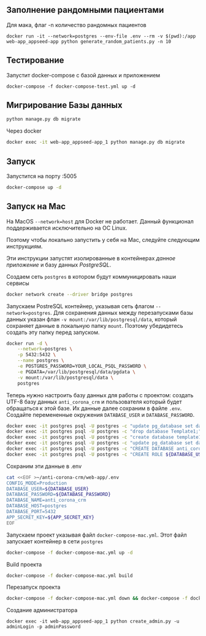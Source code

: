## Заполнение рандомными пациентами
Для мака, флаг -n количество рандомных пациентов
```
docker run -it --network=postgres --env-file .env --rm -v $(pwd):/app web-app_appseed-app python generate_random_patients.py -n 10
```

## Тестирование

Запустит docker-compose с базой данных и приложением
```
docker-compose -f docker-compose-test.yml up -d
```

## Мигрирование Базы данных
```bash
python manage.py db migrate
```

Через docker
```bash
docker exec -it web-app_appseed-app_1 python manage.py db migrate
```
## Запуск

Запустится на порту :5005

```bash
docker-compose up -d
```

## Запуск на Mac

На MacOS `--network=host` для Docker не работает. Данный функционал поддерживается исключительно на ОС Linux.

Поэтому чтобы локально запустить у себя на Mac, следуйте следующим инструкциям.

Эти инструкции запустят изолированные в контейнерах _данное приложение_ и базу данных _PostgreSQL_.

Создаем сеть `postgres` в котором будут коммуницировать наши сервисы
```bash
docker network create --driver bridge postgres
```

Запускаем PostreSQL контейнер, указывая сеть флагом `--network=postgres`. Для сохранения данных между перезапусками базы данных
указан флан `-v mount:/var/lib/postgresql/data`, который сохраняет данные в локальную папку `mount`. Поэтому убедидетесь создать 
эту папку перед запуском.
```bash
docker run -d \
    --network=postgres \
    -p 5432:5432 \
    --name postgres \
    -e POSTGRES_PASSWORD=YOUR_LOCAL_PSQL_PASSWORD \
    -e PGDATA=/var/lib/postgresql/data/pgdata \
    -v mount:/var/lib/postgresql/data \
    postgres
```

Теперь нужно настроить базу данных для работы с проектом: создать UTF-8 базу данных `anti_corona_crm` и пользователя который будет 
обращаться к этой базе. Их данные далее сохраним в файле `.env`. Создайте перемененные окружения `DATABASE_USER` и `DATABASE_PASSWORD`.
```bash
docker exec -it postgres psql -U postgres -c "update pg_database set datistemplate=false where datname='template1';" && \
docker exec -it postgres psql -U postgres -c "drop database Template1;" && \
docker exec -it postgres psql -U postgres -c "create database template1 with owner=postgres encoding='UTF-8' lc_collate='en_US.utf8' lc_ctype='en_US.utf8' template template0;" && \
docker exec -it postgres psql -U postgres -c "update pg_database set datistemplate=true where datname='template1';" && \
docker exec -it postgres psql -U postgres -c "CREATE DATABASE anti_corona_crm WITH TEMPLATE = template1 ENCODING = 'UTF8';" && \
docker exec -it postgres psql -U postgres -c "CREATE ROLE ${DATABASE_USER} LOGIN SUPERUSER PASSWORD '${DATABASE_PASSWORD}'"
```

Сохраним эти данные в .env
```bash
cat <<EOF >~/anti-corona-crm/web-app/.env
CONFIG_MODE=Production
DATABASE_USER=${DATABASE_USER}
DATABASE_PASSWORD=${DATABASE_PASSWORD}
DATABASE_NAME=anti_corona_crm
DATABASE_HOST=postgres
DATABASE_PORT=5432
APP_SECRET_KEY=${APP_SECRET_KEY}
EOF
```

Запускаем проект указывая файл `docker-compose-mac.yml`. Этот файл запускает контейнер в сети `postgres`
```bash
docker-compose -f docker-compose-mac.yml up -d
```

Build проекта
```bash
docker-compose -f docker-compose-mac.yml build
```

Перезапуск проекта
```bash
docker-compose -f docker-compose-mac.yml down && docker-compose -f docker-compose-mac.yml up -d
```

Создание администратора
```
docker exec -it web-app_appseed-app_1 python create_admin.py -u adminLogin -p adminPassword
```
